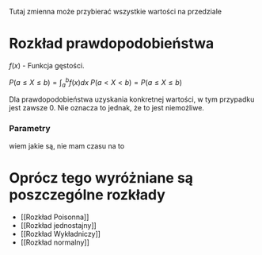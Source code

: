 Tutaj zmienna może przybierać wszystkie wartości na przedziale
# Rozkład prawdopodobieństwa
$f(x)$ - Funkcja gęstości.

$P(a\leq X \leq b) = \int_{a}^b f(x)dx$ 
$P(a<X<b) = P(a\leq X\leq b)$

Dla prawdopodobieństwa uzyskania konkretnej wartości, w tym przypadku jest zawsze 0. Nie oznacza to jednak, że to jest niemożliwe.
### Parametry
wiem jakie są, nie mam czasu na to


# Oprócz tego wyróżniane są poszczególne rozkłady
- [[Rozkład Poisonna]]
- [[Rozkład jednostajny]]
- [[Rozkład Wykładniczy]]
- [[Rozkład normalny]]